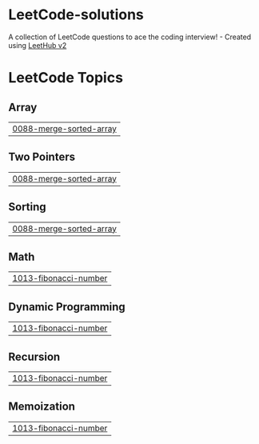 # LeetCode-solutions
A collection of LeetCode questions to ace the coding interview! - Created using [LeetHub v2](https://github.com/arunbhardwaj/LeetHub-2.0)

<!---LeetCode Topics Start-->
# LeetCode Topics
## Array
|  |
| ------- |
| [0088-merge-sorted-array](https://github.com/meowlly0/LeetCode-solutions/tree/master/0088-merge-sorted-array) |
## Two Pointers
|  |
| ------- |
| [0088-merge-sorted-array](https://github.com/meowlly0/LeetCode-solutions/tree/master/0088-merge-sorted-array) |
## Sorting
|  |
| ------- |
| [0088-merge-sorted-array](https://github.com/meowlly0/LeetCode-solutions/tree/master/0088-merge-sorted-array) |
## Math
|  |
| ------- |
| [1013-fibonacci-number](https://github.com/meowlly0/LeetCode-solutions/tree/master/1013-fibonacci-number) |
## Dynamic Programming
|  |
| ------- |
| [1013-fibonacci-number](https://github.com/meowlly0/LeetCode-solutions/tree/master/1013-fibonacci-number) |
## Recursion
|  |
| ------- |
| [1013-fibonacci-number](https://github.com/meowlly0/LeetCode-solutions/tree/master/1013-fibonacci-number) |
## Memoization
|  |
| ------- |
| [1013-fibonacci-number](https://github.com/meowlly0/LeetCode-solutions/tree/master/1013-fibonacci-number) |
<!---LeetCode Topics End-->